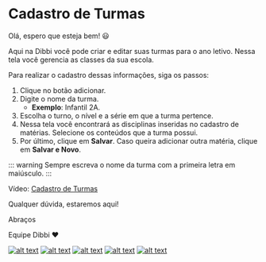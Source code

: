 # Cadastro de Turmas

Olá, espero que esteja bem! :smiley:

Aqui na Dibbi você pode criar e editar suas turmas para o ano letivo. Nessa tela você gerencia as classes da sua escola.

Para realizar o cadastro dessas informações, siga os passos:

1. Clique no botão adicionar.
2. Digite o nome da turma.
    - **Exemplo**: Infantil 2A.
3. Escolha o turno, o nível e a série em que a turma pertence.
4. Nessa tela você encontrará as disciplinas inseridas no cadastro de matérias. Selecione os conteúdos que a turma possui.
5. Por último, clique em **Salvar**. Caso queira adicionar outra matéria, clique em **Salvar e Novo**.

::: warning
Sempre escreva o nome da turma com a primeira letra em maiúsculo.
:::

Vídeo: [Cadastro de Turmas](https://user-images.githubusercontent.com/94073830/177826514-0f5fee97-d560-480d-8f76-bb9bff21fc86.mp4)

Qualquer dúvida, estaremos aqui!

Abraços

Equipe Dibbi :heart:

[![alt text][1.1]][1]
[![alt text][2.1]][2]
[![alt text][3.1]][3]
[![alt text][4.1]][4]
[![alt text][5.1]][5]

[1.1]: https://orendevelopers.com.br/basedibbi/docsfacebook1.png (Siga nosso Instagram)   
[2.1]: https://orendevelopers.com.br/basedibbi/docsinsta.png (Curta nossa Fanpage) 
[3.1]: https://orendevelopers.com.br/basedibbi/websitedocs1.png (Acesse nosso site)  
[4.1]: https://orendevelopers.com.br/basedibbi/linkedindocs.png (Acompanhe nosso Linkedin)
[5.1]: https://orendevelopers.com.br/basedibbi/whatsappdocs.png (Fale pelo Whatsapp)

[1]: https://www.facebook.com/dibbi.plataforma
[2]: https://www.instagram.com/dibbi.plataforma/
[3]: https://dibbi.com.br/
[4]: https://www.linkedin.com/company/dibbi-plataforma
[5]: https://api.whatsapp.com/send?phone=5585991077098&text=Ol%C3%A1,%20estou%20vindo%20do%20site%20e%20gostaria%20de%20mais%20informa%C3%A7%C3%B5es%20sobre%20a%20Dibbi